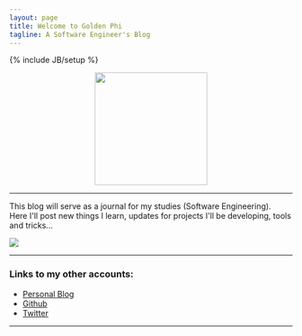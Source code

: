 ```yaml
---
layout: page
title: Welcome to Golden Phi
tagline: A Software Engineer's Blog
---
```

{% include JB/setup %}

<center>
<img src="http://upload.wikimedia.org/wikipedia/commons/thumb/9/96/Greek_letter_uppercase_Phi.svg/2000px-Greek_letter_uppercase_Phi.svg.png" width="200">
</center>

---

This blog will serve as a journal for my studies (Software Engineering).  
Here I'll post new things I learn, updates for projects I'll be developing, tools and tricks...

![](http://s.hswstatic.com/gif/code-breakers-1.jpg)

---

### Links to my other accounts:

- [Personal Blog](http://neko250.github.io)
- [Github](https://github.com/Neko250)
- [Twitter](https://twitter.com/Neko250)

---
